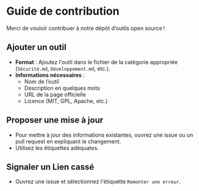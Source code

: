 # Guide de contribution

Merci de vouloir contribuer à notre dépôt d’outils open source !

## Ajouter un outil
- **Format** : Ajoutez l'outil dans le fichier de la catégorie appropriée (`Sécurité.md`, `Développement.md`, etc.).
- **Informations nécessaires** :
  - Nom de l’outil
  - Description en quelques mots
  - URL de la page officielle
  - Licence (MIT, GPL, Apache, etc.)

## Proposer une mise à jour
- Pour mettre à jour des informations existantes, ouvrez une issue ou un pull request en expliquant le changement.
- Utilisez les étiquettes adéquates.
  
## Signaler un Lien cassé
- Ouvrez une issue et sélectionnez l'étiquette `Remonter une erreur`.
